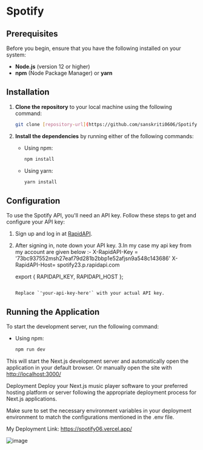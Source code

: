 # Spotify

## Prerequisites

Before you begin, ensure that you have the following installed on your system:

- **Node.js** (version 12 or higher)
- **npm** (Node Package Manager) or **yarn**

## Installation

1. **Clone the repository** to your local machine using the following command:

    ```bash
    git clone [repository-url](https://github.com/sanskriti0606/Spotify06)
    ```

3. **Install the dependencies** by running either of the following commands:

    - Using npm:
    
      ```bash
      npm install
      ```

    - Using yarn:
    
      ```bash
      yarn install
      ```

## Configuration

To use the Spotify API, you'll need an API key. Follow these steps to get and configure your API key:

1. Sign up and log in at [RapidAPI](https://rapidapi.com/Glavier/api/spotify23).
2. After signing in, note down your API key.
3.In my case my api key from my account are given below :-
X-RapidAPI-Key = '73bc937552msh27eaf79d281b2bbp1e52afjsn9a548c143686'
X-RapidAPI-Host= spotify23.p.rapidapi.com

    export { RAPIDAPI_KEY, RAPIDAPI_HOST };
    ```

    Replace `'your-api-key-here'` with your actual API key.

## Running the Application

To start the development server, run the following command:

- Using npm:

  ```bash
  npm run dev

This will start the Next.js development server and automatically open the application in your default browser.
Or manually open the site with <http://localhost:3000/>

Deployment
Deploy your Next.js music player software to your preferred hosting platform or server following the appropriate deployment process for Next.js applications.

Make sure to set the necessary environment variables in your deployment environment to match the configurations mentioned in the .env file.

My Deployment Link: https://spotify06.vercel.app/

![image](https://github.com/user-attachments/assets/9cbf8187-a41a-4622-b64d-7a6ddfccba9d)



